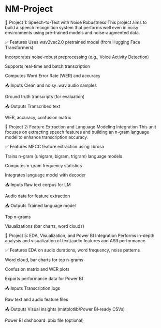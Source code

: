 # NM-Project
📘 Project 1: Speech-to-Text with Noise Robustness
This project aims to build a speech recognition system that performs well even in noisy environments using pre-trained models and noise-augmented data.

✅ Features
Uses wav2vec2.0 pretrained model (from Hugging Face Transformers)

Incorporates noise-robust preprocessing (e.g., Voice Activity Detection)

Supports real-time and batch transcription

Computes Word Error Rate (WER) and accuracy

📥 Inputs
Clean and noisy .wav audio samples

Ground truth transcripts (for evaluation)

📤 Outputs
Transcribed text

WER, accuracy, confusion matrix

📘 Project 2: Feature Extraction and Language Modeling Integration
This unit focuses on extracting speech features and building an n-gram language model to enhance transcription accuracy.

✅ Features
MFCC feature extraction using librosa

Trains n-gram (unigram, bigram, trigram) language models

Computes n-gram frequency statistics

Integrates language model with decoder

📥 Inputs
Raw text corpus for LM

Audio data for feature extraction

📤 Outputs
Trained language model

Top n-grams

Visualizations (bar charts, word clouds)

📘 Project 5: EDA, Visualization, and Power BI Integration
Performs in-depth analysis and visualization of text/audio features and ASR performance.

✅ Features
EDA on audio durations, word frequency, noise patterns

Word cloud, bar charts for top n-grams

Confusion matrix and WER plots

Exports performance data for Power BI

📥 Inputs
Transcription logs

Raw text and audio feature files

📤 Outputs
Visual insights (matplotlib/Power BI-ready CSVs)

Power BI dashboard .pbix file (optional)
